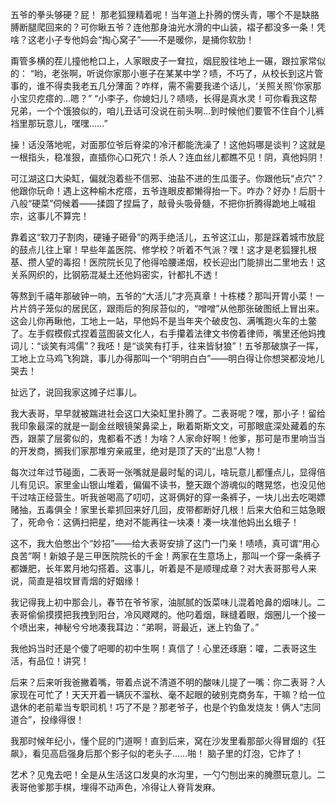 五爷的拳头够硬？屁！ 那老狐狸精着呢！当年道上扑腾的愣头青，哪个不是缺胳膊断腿爬回来的？可你瞅五爷？连他那身油光水滑的中山装，褶子都没多一条！凭啥？这老小子专他妈会“掏心窝子”——不是暖你，是捅你软肋！

甭管多横的茬儿撞他枪口上，人家眼皮子一耷拉，烟屁股往地上一碾，跟拉家常似的：
“哟，老张啊，听说你家那小崽子在某某中学？啧，不巧了，从校长到这片管事的，谁不得卖我老五几分薄面？咋样，需不需要我递个话儿，‘关照关照’你家那小宝贝疙瘩的…嗯？”
“小李子，你媳妇儿？啧啧，长得是真水灵！可你看我这帮兄弟，一个个饿狼似的，咱儿丑话可没说在前头啊…到时候他们要管不住自个儿裤裆里那玩意儿，嘿嘿……”

操！话没落地呢，对面那位爷后脊梁的冷汗都能洗澡了！这他妈哪是谈判？这就是一根指头，稳准狠，直插你心口死穴！杀人？连血丝儿都瞧不见！阴，真他妈阴！

可江湖这口大染缸，偏就泡着些不信邪、油盐不进的生瓜蛋子。你跟他玩“点穴”？他跟你玩命！遇上这种榆木疙瘩，五爷连眼皮都懒得抬一下。咋办？好办！后厨十八般“硬菜”伺候着——揉圆了捏扁了，敲骨头吸骨髓，不把你折腾得跪地上喊祖宗，这事儿不算完！

靠着这“软刀子割肉，硬锤子砸骨”的两手绝活儿，五爷这江山，那是踩着城市放屁的鼓点儿往上窜！早些年盖医院、修学校？听着不气派？嘿！这才是老狐狸扎根基、攒人望的毒招！医院院长见了他得哈腰递烟，校长迎出门能排出二里地去！这关系网织的，比钢筋混凝土还他妈密实，针都扎不透！

等熬到千禧年那破钟一响，五爷的“大活儿”才亮真章！十栋楼？那叫开胃小菜！一片片鸽子笼似的居民区，跟雨后的狗尿苔似的，“噌噌”从他那张破图纸上冒出来。这会儿你再瞅他，工地上一站，早他妈不是当年夹个破皮包、满嘴跑火车的土鳖了。左手假模假式捏着蓝图装文化人，右手攥着法律文书傍着律师，嘴里还他妈拽词儿：“谈笑有鸿儒”？我呸！是“谈笑有打手，往来皆豺狼”！五爷那破旗子一挥，工地上立马鸡飞狗跳，事儿办得那叫一个“明明白白”——明白得让你想哭都没地儿哭去！

扯远了，说回我家这摊子烂事儿。

我大表哥，早早就被踹进社会这口大染缸里扑腾了。二表哥呢？嘿，那小子！留给我印象最深的就是一副金丝眼镜架鼻梁上，瞅着斯斯文文，可那眼底深处藏着的东西，跟蒙了层雾似的，鬼都看不透！为啥？人家命好啊！他爹，那可是市里响当当的开发商，搁我们家那堆穷亲戚里，绝对是顶了天的“出息”人物！

每次过年过节碰面，二表哥一张嘴就是最时髦的词儿，啥玩意儿都懂点儿，显得倍儿有见识。家里金山银山堆着，偏偏不读书，整天跟个游魂似的瞎晃悠，也没见他干过啥正经营生。听我爸喝高了叨叨，这哥俩好的穿一条裤子，一块儿出去吃喝嫖赌抽，五毒俱全！家里长辈抓回来好几回，皮带都断好几根！后来大伯和三姑急眼了，死命令：这俩扫把星，绝对不能再往一块凑！凑一块准他妈出幺蛾子！

这不，我大伯憋出个“妙招”——给大表哥安排了这门一门亲！啧啧，真可谓“用心良苦”啊！新娘子是三甲医院院长的千金！两家在生意场上，那叫一个穿一条裤子都嫌肥，长年累月地勾搭着。这事儿，听着是不是顺理成章？对大表哥那号人来说，简直是祖坟冒青烟的好姻缘！

我记得我上初中那会儿，春节在爷爷家，油腻腻的饭菜味儿混着呛鼻的烟味儿。二表哥偷偷摸摸把我拽到阳台，冷风飕飕的。他叼着烟，眯缝着眼，烟圈儿一个接一个喷出来，神秘兮兮地凑我耳边：“弟啊，哥最近，迷上钓鱼了。”

我他妈当时还是个傻了吧唧的初中生啊！真信了！心里还琢磨：嚯，二表哥这生活，有品位！讲究！

后来？后来听我爸撇着嘴，带着点说不清道不明的酸味儿提了一嘴：你二表哥？人家现在可忙了！天天开着一辆灰不溜秋、毫不起眼的破别克商务车，干嘛？给一位退休的老前辈当专职司机！巧了不是？那老爷子，也是个钓鱼发烧友！俩人“志同道合”，投缘得很！

我那时候年纪小，懂个屁的门道啊！直到后来，窝在沙发里看那部火得冒烟的《狂飙》，看见高启强身后那个影子似的老头子……啪！ 脑子里的灯泡，它炸了！

艺术？见鬼去吧！全是从生活这口发臭的水沟里，一勺勺刨出来的腌臜玩意儿。二表哥他爹那手棋，埋得不动声色，冷得让人脊背发麻。
